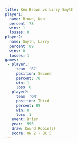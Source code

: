 ```yaml
---
title: Ken Brown vs Larry Smyth
player1:            
  name: Brown, Ken  
  percent: 78       
  wins: 1           
  losses: 0         
player2:            
  name: Smyth, Larry
  percent: 89       
  wins: 0           
  losses: 1         
games:
 - player1:          
     team: 'BC'      
     position: Second
     percent: 78     
     win: 1          
     loss: 0         
   player2:         
     team: 'ON'     
     position: Third
     percent: 89    
     win: 0         
     loss: 1        
   event: Brier        
   year: 1996          
   draw: Round Robin(1)
   score: ON 2 - BC 5  
---
```


